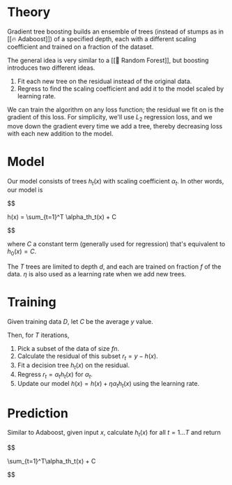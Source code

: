 

# Theory
Gradient tree boosting builds an ensemble of trees (instead of stumps as in [[🔥 Adaboost]]) of a specified depth, each with a different scaling coefficient and trained on a fraction of the dataset.

The general idea is very similar to a [[🌲 Random Forest]], but boosting introduces two different ideas.
1.  Fit each new tree on the residual instead of the original data.
2.  Regress to find the scaling coefficient and add it to the model scaled by learning rate.

We can train the algorithm on any loss function; the residual we fit on is the gradient of this loss. For simplicity, we'll use $L_2$ regression loss, and we move down the gradient every time we add a tree, thereby decreasing loss with each new addition to the model.

# Model
Our model consists of trees $h_t(x)$ with scaling coefficient $\alpha_t$. In other words, our model is 

$$

h(x) = \sum_{t=1}^T \alpha_th_t(x) + C

$$

where $C$ a constant term (generally used for regression) that's equivalent to $h_0(x) = C$.

The $T$ trees are limited to depth $d$, and each are trained on fraction $f$ of the data. $\eta$ is also used as a learning rate when we add new trees.

# Training
Given training data $D$, let $C$ be the average $y$ value.

Then, for $T$ iterations,
1. Pick a subset of the data of size $fn$.
2. Calculate the residual of this subset $r_t = y - h(x)$.
3. Fit a decision tree $h_t(x)$ on the residual.
4. Regress $r_t = \alpha_th_t(x)$ for $\alpha_t$.
5. Update our model $h(x) = h(x) + \eta \alpha_t h_t(x)$ using the learning rate.

# Prediction
Similar to Adaboost, given input $x$, calculate $h_t(x)$ for all $t = 1\ldots T$ and return 

$$

\sum_{t=1}^T\alpha_th_t(x) + C

$$


